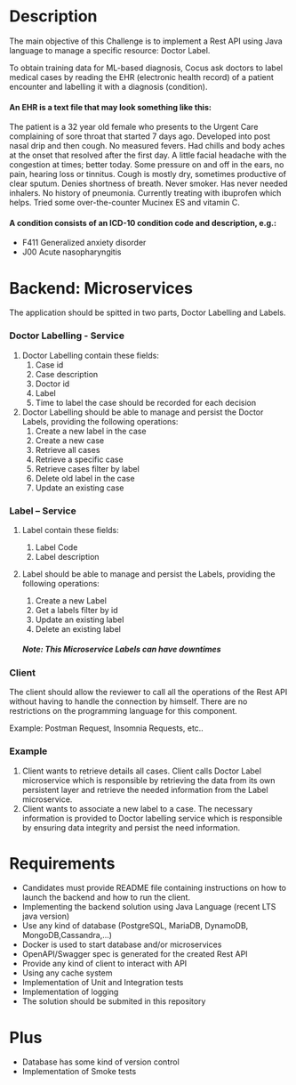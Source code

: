 # Description

The main objective of this Challenge is to implement a Rest API using Java language to manage a specific resource: Doctor Label.

To obtain training data for ML-based diagnosis, Cocus ask doctors to label medical cases by reading the EHR (electronic health record) of a patient encounter and labelling it with a diagnosis (condition).

#### An EHR is a text file that may look something like this:

The patient is a 32 year old female who presents to the Urgent Care complaining of sore throat that started 7 days ago. Developed into post nasal drip and then cough. No measured fevers. Had chills and body aches at the onset that resolved after the first day. A little facial headache with the congestion at times; better today. Some pressure on and off in the ears, no pain, hearing loss or tinnitus. Cough is mostly dry, sometimes productive of clear sputum. Denies shortness of breath. Never smoker. Has never needed inhalers. No history of pneumonia. Currently treating with ibuprofen which helps. Tried some over-the-counter Mucinex ES and vitamin C.

#### A condition consists of an ICD-10 condition code and description, e.g.:
* F411    Generalized anxiety disorder
* J00     Acute nasopharyngitis

# Backend: Microservices
The application should be spitted in two parts, Doctor Labelling and Labels.

### Doctor Labelling - Service

1. Doctor Labelling contain these fields:
    1.	Case id
    1.	Case description
    1.	Doctor id
    1.	Label
    1.	Time to label the case should be recorded for each decision
1. Doctor Labelling should be able to manage and persist the Doctor Labels, providing the following operations:
    1. Create a new label in the case
    1. Create a new case
    1. Retrieve all cases
    1. Retrieve a specific case
    1. Retrieve cases filter by label
    1. Delete old label in the case
    1. Update an existing case
### Label – Service

1. Label contain these fields:
    1. Label Code
    1. Label description

1. Label should be able to manage and persist the Labels, providing the following operations:
    1. Create a new Label
    1. Get a labels filter by id
    1. Update an existing label
    1. Delete an existing label
   ##### Note: This Microservice Labels can have downtimes

### Client

The client should allow the reviewer to call all the operations of the Rest API without having to handle the connection by himself. There are no restrictions on the programming language for this component.

Example: Postman Request, Insomnia Requests, etc..

### Example
1. Client wants to retrieve details all cases. Client calls Doctor Label microservice which is responsible by retrieving the data from its own persistent layer and retrieve the needed information from the Label microservice.
1. Client wants to associate a new label to a case. The necessary information is provided to Doctor labelling service which is responsible by ensuring data integrity and persist the need information.

# Requirements

* Candidates must provide README file containing instructions on how to launch the backend and how to run the client.
* Implementing the backend solution using Java Language (recent LTS java version)
* Use any kind of database (PostgreSQL, MariaDB, DynamoDB, MongoDB,Cassandra,…)
* Docker is used to start database and/or microservices
* OpenAPI/Swagger spec is generated for the created Rest API
* Provide any kind of client to interact with API
* Using any cache system
* Implementation of Unit and Integration tests
* Implementation of logging
* The solution should be submited in this repository

# Plus
* Database has some kind of version control
* Implementation of Smoke tests
